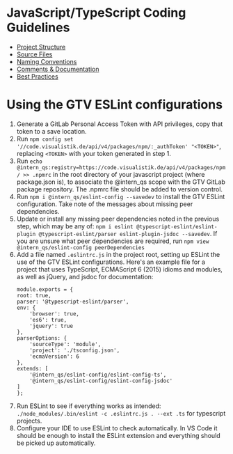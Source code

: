 # JavaScript/TypeScript Coding Guidelines

* [Project Structure](01_ProjectStructure.md)
* [Source Files](02_SourceFile.md)
* [Naming Conventions](03_NamingConventions.md)
* [Comments & Documentation](04_CommentsDocumentation.md)
* [Best Practices](05_BestPractices.md)

# Using the GTV ESLint configurations

1. Generate a GitLab Personal Access Token with API privileges, copy that token to a save location.
2. Run `npm config set '//code.visualistik.de/api/v4/packages/npm/:_authToken' "<TOKEN>"`, replacing `<TOKEN>` with your token generated in step 1.
3. Run `echo @intern_qs:registry=https://code.visualistik.de/api/v4/packages/npm/ >> .npmrc` in the root directory of your javascript project (where package.json is), to associate the @intern_qs scope with the GTV GitLab package repository. The .npmrc file should be added to version control.
4. Run `npm i @intern_qs/eslint-config --savedev` to install the GTV ESLint configuration. Take note of the messages about missing peer dependencies.
5. Update or install any missing peer dependencies noted in the previous step, which may be any of: `npm i eslint @typescript-eslint/eslint-plugin @typescript-eslint/parser eslint-plugin-jsdoc --savedev`. If you are unsure what peer dependencies are required, run `npm view @intern_qs/eslint-config peerDependencies`
6. Add a file named `.eslintrc.js` in the project root, setting up ESLint the use of the GTV ESLint configurations. Here's an example file for a project that uses TypeScript, ECMAScript 6 (2015) idioms and modules, as well as jQuery, and jsdoc for documentation:
    ```
    module.exports = {
    root: true,
    parser: '@typescript-eslint/parser',
    env: {
        'browser': true,
        'es6': true,
        'jquery': true
    },
    parserOptions: {
        'sourceType': 'module',
        'project': './tsconfig.json',
        'ecmaVersion': 6
    },
    extends: [
        '@intern_qs/eslint-config/eslint-config-ts',
        '@intern_qs/eslint-config/eslint-config-jsdoc'
    ]
    };
    ```
7. Run ESLint to see if everything works as intended: `./node_modules/.bin/eslint -c .eslintrc.js . --ext .ts` for typescript projects.
8. Configure your IDE to use ESLint to check automatically. In VS Code it should be enough to install the ESLint extension and everything should be picked up automatically.